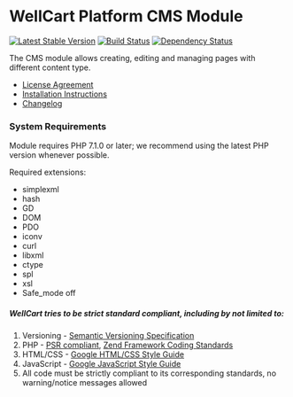 WellCart Platform CMS Module
============================

[![Latest Stable Version](https://poser.pugx.org/wellcart/module-cms/v/stable.png)](https://packagist.org/packages/wellcart/module-cms)
[![Build Status](https://travis-ci.org/wellcart/module-cms.svg)](https://travis-ci.org/wellcart/module-cms)
[![Dependency Status](https://www.versioneye.com/php/wellcart:module-cms/dev-master/badge.png)](https://www.versioneye.com/php/wellcart:module-cms/dev-master)

The CMS module allows creating, editing and managing pages with different content type.

* [License Agreement](LICENSE.md)
* [Installation Instructions](docs/Module_Installation_Instructions.md)
* [Changelog](CHANGELOG.md)

### System Requirements

Module requires PHP 7.1.0 or later; we recommend using the
latest PHP version whenever possible.

Required extensions:

* simplexml
* hash
* GD
* DOM
* PDO
* iconv
* curl
* libxml
* ctype
* spl
* xsl
* Safe_mode off

##### WellCart tries to be strict standard compliant, including by not limited to:

1. Versioning - [Semantic Versioning Specification](http://semver.org)
2. PHP - [PSR compliant](https://github.com/php-fig/fig-standards), [Zend Framework Coding Standards](http://framework.zend.com/manual/current/en/ref/coding.standard.html)
3. HTML/CSS - [Google HTML/CSS Style Guide](https://google.github.io/styleguide/htmlcssguide.xml)
4. JavaScript - [Google JavaScript Style Guide](https://google.github.io/styleguide/javascriptguide.xml)
5. All code must be strictly compliant to its corresponding standards, no warning/notice messages allowed